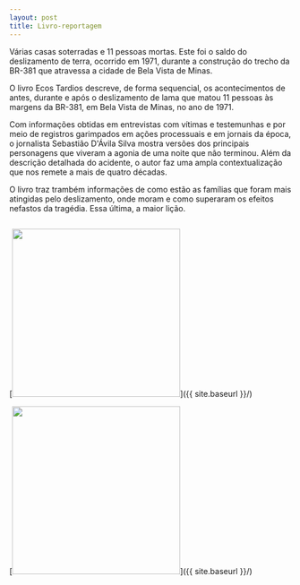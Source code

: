 ```yaml
---
layout: post
title: Livro-reportagem
---
```


Várias casas soterradas e 11 pessoas mortas. Este foi o saldo do deslizamento de terra, ocorrido em 1971, durante a construção do trecho da BR-381 que atravessa a cidade de Bela Vista de Minas.

O livro Ecos Tardios descreve, de forma sequencial, os acontecimentos de antes, durante e após o deslizamento de lama que matou 11 pessoas às margens da BR-381, em Bela Vista de Minas, no ano de 1971.

Com informações obtidas em entrevistas com vítimas e testemunhas e por meio de registros garimpados em ações processuais e em jornais da época, o jornalista Sebastião D'Ávila Silva mostra versões dos principais personagens que viveram a agonia de uma noite que não terminou. Além da descrição detalhada do acidente, o autor faz uma ampla contextualização que nos remete a mais de quatro décadas.

O livro traz trambém informações de como estão as famílias que foram mais atingidas pelo deslizamento, onde moram e como superaram os efeitos nefastos da tragédia. Essa última, a maior lição.

![<img src="{{ site.baseurl }}/images/ecostardios-frente.jpg" style="width: 300px;"/>](/images/01-vpn.png)

[<img src="{{ site.baseurl }}/images/ecostardios-frente.jpg" style="width: 300px;"/>]({{ site.baseurl }}/)

[<img src="{{ site.baseurl }}/images/ecostardios-verso.jpg" style="width: 300px;"/>]({{ site.baseurl }}/)
